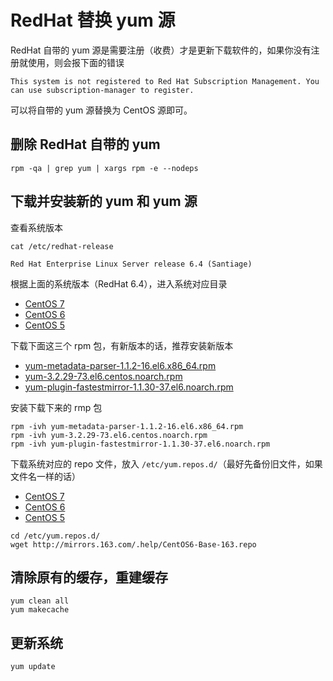 # RedHat 替换 yum 源

RedHat 自带的 yum 源是需要注册（收费）才是更新下载软件的，如果你没有注册就使用，则会报下面的错误

```
This system is not registered to Red Hat Subscription Management. You can use subscription-manager to register.
```

可以将自带的 yum 源替换为 CentOS 源即可。


## 删除 RedHat 自带的 yum

```shell
rpm -qa | grep yum | xargs rpm -e --nodeps
```

## 下载并安装新的 yum 和 yum 源

查看系统版本

```shell
cat /etc/redhat-release
```

```
Red Hat Enterprise Linux Server release 6.4 (Santiage)
```

根据上面的系统版本（RedHat 6.4），进入系统对应目录 

* [CentOS 7](http://mirrors.163.com/centos/7/os/x86_64/Packages/)
* [CentOS 6](http://mirrors.163.com/centos/6/os/x86_64/Packages/)
* [CentOS 5](http://mirrors.163.com/centos/5/os/x86_64/Packages/)

下载下面这三个 rpm 包，有新版本的话，推荐安装新版本

* [yum-metadata-parser-1.1.2-16.el6.x86_64.rpm](http://mirrors.163.com/centos/6/os/x86_64/Packages/yum-metadata-parser-1.1.2-16.el6.x86_64.rpm)
* [yum-3.2.29-73.el6.centos.noarch.rpm](http://mirrors.163.com/centos/6/os/x86_64/Packages/yum-3.2.29-73.el6.centos.noarch.rpm)
* [yum-plugin-fastestmirror-1.1.30-37.el6.noarch.rpm](http://mirrors.163.com/centos/6/os/x86_64/Packages/yum-plugin-fastestmirror-1.1.30-37.el6.noarch.rpm)

安装下载下来的 rmp 包

```shell
rpm -ivh yum-metadata-parser-1.1.2-16.el6.x86_64.rpm
rpm -ivh yum-3.2.29-73.el6.centos.noarch.rpm
rpm -ivh yum-plugin-fastestmirror-1.1.30-37.el6.noarch.rpm
```

下载系统对应的 repo 文件，放入 `/etc/yum.repos.d/`（最好先备份旧文件，如果文件名一样的话）

* [CentOS 7](http://mirrors.163.com/.help/CentOS7-Base-163.repo)
* [CentOS 6](http://mirrors.163.com/.help/CentOS6-Base-163.repo)
* [CentOS 5](http://mirrors.163.com/.help/CentOS5-Base-163.repo)

```shell
cd /etc/yum.repos.d/
wget http://mirrors.163.com/.help/CentOS6-Base-163.repo
```

## 清除原有的缓存，重建缓存

```shell
yum clean all
yum makecache
```

## 更新系统

```shell
yum update
```
